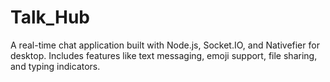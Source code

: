 # Talk_Hub
A real-time chat application built with Node.js, Socket.IO, and Nativefier for desktop. Includes features like text messaging, emoji support, file sharing, and typing indicators. 
